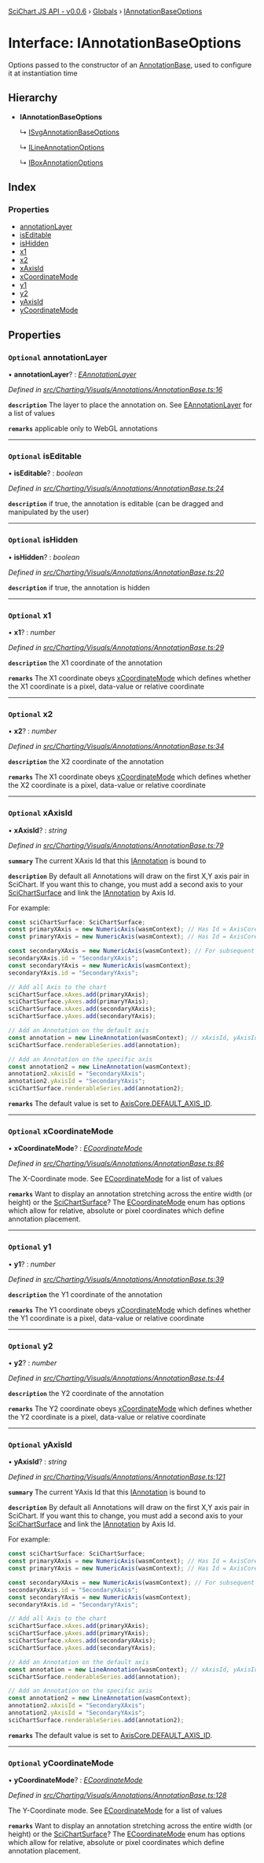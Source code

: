 [SciChart JS API - v0.0.6](../README.md) › [Globals](../globals.md) › [IAnnotationBaseOptions](iannotationbaseoptions.md)

# Interface: IAnnotationBaseOptions

Options passed to the constructor of an [AnnotationBase](../classes/annotationbase.md), used to configure it at instantiation time

## Hierarchy

* **IAnnotationBaseOptions**

  ↳ [ISvgAnnotationBaseOptions](isvgannotationbaseoptions.md)

  ↳ [ILineAnnotationOptions](ilineannotationoptions.md)

  ↳ [IBoxAnnotationOptions](iboxannotationoptions.md)

## Index

### Properties

* [annotationLayer](iannotationbaseoptions.md#optional-annotationlayer)
* [isEditable](iannotationbaseoptions.md#optional-iseditable)
* [isHidden](iannotationbaseoptions.md#optional-ishidden)
* [x1](iannotationbaseoptions.md#optional-x1)
* [x2](iannotationbaseoptions.md#optional-x2)
* [xAxisId](iannotationbaseoptions.md#optional-xaxisid)
* [xCoordinateMode](iannotationbaseoptions.md#optional-xcoordinatemode)
* [y1](iannotationbaseoptions.md#optional-y1)
* [y2](iannotationbaseoptions.md#optional-y2)
* [yAxisId](iannotationbaseoptions.md#optional-yaxisid)
* [yCoordinateMode](iannotationbaseoptions.md#optional-ycoordinatemode)

## Properties

### `Optional` annotationLayer

• **annotationLayer**? : *[EAnnotationLayer](../enums/eannotationlayer.md)*

*Defined in [src/Charting/Visuals/Annotations/AnnotationBase.ts:16](https://github.com/ABTSoftware/SciChart.Dev/blob/f6fba97af2/Web/src/SciChart/src/Charting/Visuals/Annotations/AnnotationBase.ts#L16)*

**`description`** The layer to place the annotation on. See [EAnnotationLayer](../enums/eannotationlayer.md) for a list of values

**`remarks`** applicable only to WebGL annotations

___

### `Optional` isEditable

• **isEditable**? : *boolean*

*Defined in [src/Charting/Visuals/Annotations/AnnotationBase.ts:24](https://github.com/ABTSoftware/SciChart.Dev/blob/f6fba97af2/Web/src/SciChart/src/Charting/Visuals/Annotations/AnnotationBase.ts#L24)*

**`description`** if true, the annotation is editable (can be dragged and manipulated by the user)

___

### `Optional` isHidden

• **isHidden**? : *boolean*

*Defined in [src/Charting/Visuals/Annotations/AnnotationBase.ts:20](https://github.com/ABTSoftware/SciChart.Dev/blob/f6fba97af2/Web/src/SciChart/src/Charting/Visuals/Annotations/AnnotationBase.ts#L20)*

**`description`** if true, the annotation is hidden

___

### `Optional` x1

• **x1**? : *number*

*Defined in [src/Charting/Visuals/Annotations/AnnotationBase.ts:29](https://github.com/ABTSoftware/SciChart.Dev/blob/f6fba97af2/Web/src/SciChart/src/Charting/Visuals/Annotations/AnnotationBase.ts#L29)*

**`description`** the X1 coordinate of the annotation

**`remarks`** The X1 coordinate obeys [xCoordinateMode](iannotationbaseoptions.md#optional-xcoordinatemode) which defines whether the X1 coordinate is a pixel, data-value or relative coordinate

___

### `Optional` x2

• **x2**? : *number*

*Defined in [src/Charting/Visuals/Annotations/AnnotationBase.ts:34](https://github.com/ABTSoftware/SciChart.Dev/blob/f6fba97af2/Web/src/SciChart/src/Charting/Visuals/Annotations/AnnotationBase.ts#L34)*

**`description`** the X2 coordinate of the annotation

**`remarks`** The X1 coordinate obeys [xCoordinateMode](iannotationbaseoptions.md#optional-xcoordinatemode) which defines whether the X2 coordinate is a pixel, data-value or relative coordinate

___

### `Optional` xAxisId

• **xAxisId**? : *string*

*Defined in [src/Charting/Visuals/Annotations/AnnotationBase.ts:79](https://github.com/ABTSoftware/SciChart.Dev/blob/f6fba97af2/Web/src/SciChart/src/Charting/Visuals/Annotations/AnnotationBase.ts#L79)*

**`summary`** The current XAxis Id that this [IAnnotation](iannotation.md) is bound to

**`description`** By default all Annotations will draw on the first X,Y axis pair in SciChart.
If you want this to change, you must add a second axis to your [SciChartSurface](../classes/scichartsurface.md) and link the [IAnnotation](iannotation.md) by Axis Id.

For example:
```ts
const sciChartSurface: SciChartSurface;
const primaryXAxis = new NumericAxis(wasmContext); // Has Id = AxisCore.DEFAULT_AXIS_ID
const primaryYAxis = new NumericAxis(wasmContext); // Has Id = AxisCore.DEFAULT_AXIS_ID

const secondaryXAxis = new NumericAxis(wasmContext); // For subsequent X,Y axis set an Id
secondaryXAxis.id = "SecondaryXAxis";
const secondaryYAxis = new NumericAxis(wasmContext);
secondaryYAxis.id = "SecondaryYAxis";

// Add all Axis to the chart
sciChartSurface.xAxes.add(primaryXAxis);
sciChartSurface.yAxes.add(primaryYAxis);
sciChartSurface.xAxes.add(secondaryXAxis);
sciChartSurface.yAxes.add(secondaryYAxis);

// Add an Annotation on the default axis
const annotation = new LineAnnotation(wasmContext); // xAxisId, yAxisId Defaults to AxisCore.DEFAULT_AXIS_ID
sciChartSurface.renderableSeries.add(annotation);

// Add an Annotation on the specific axis
const annotation2 = new LineAnnotation(wasmContext);
annotation2.xAxisId = "SecondaryXAxis";
annotation2.yAxisId = "SecondaryYAxis";
sciChartSurface.renderableSeries.add(annotation2);
```

**`remarks`** The default value is set to [AxisCore.DEFAULT_AXIS_ID](../classes/axiscore.md#static-readonly-default_axis_id).

___

### `Optional` xCoordinateMode

• **xCoordinateMode**? : *[ECoordinateMode](../enums/ecoordinatemode.md)*

*Defined in [src/Charting/Visuals/Annotations/AnnotationBase.ts:86](https://github.com/ABTSoftware/SciChart.Dev/blob/f6fba97af2/Web/src/SciChart/src/Charting/Visuals/Annotations/AnnotationBase.ts#L86)*

The X-Coordinate mode. See [ECoordinateMode](../enums/ecoordinatemode.md) for a list of values

**`remarks`** Want to display an annotation stretching across the entire width (or height) or the [SciChartSurface](../classes/scichartsurface.md)?
The [ECoordinateMode](../enums/ecoordinatemode.md) enum has options which allow for relative, absolute or pixel coordinates which define annotation
placement.

___

### `Optional` y1

• **y1**? : *number*

*Defined in [src/Charting/Visuals/Annotations/AnnotationBase.ts:39](https://github.com/ABTSoftware/SciChart.Dev/blob/f6fba97af2/Web/src/SciChart/src/Charting/Visuals/Annotations/AnnotationBase.ts#L39)*

**`description`** the Y1 coordinate of the annotation

**`remarks`** The Y1 coordinate obeys [xCoordinateMode](iannotationbaseoptions.md#optional-xcoordinatemode) which defines whether the Y1 coordinate is a pixel, data-value or relative coordinate

___

### `Optional` y2

• **y2**? : *number*

*Defined in [src/Charting/Visuals/Annotations/AnnotationBase.ts:44](https://github.com/ABTSoftware/SciChart.Dev/blob/f6fba97af2/Web/src/SciChart/src/Charting/Visuals/Annotations/AnnotationBase.ts#L44)*

**`description`** the Y2 coordinate of the annotation

**`remarks`** The Y2 coordinate obeys [xCoordinateMode](iannotationbaseoptions.md#optional-xcoordinatemode) which defines whether the Y2 coordinate is a pixel, data-value or relative coordinate

___

### `Optional` yAxisId

• **yAxisId**? : *string*

*Defined in [src/Charting/Visuals/Annotations/AnnotationBase.ts:121](https://github.com/ABTSoftware/SciChart.Dev/blob/f6fba97af2/Web/src/SciChart/src/Charting/Visuals/Annotations/AnnotationBase.ts#L121)*

**`summary`** The current YAxis Id that this [IAnnotation](iannotation.md) is bound to

**`description`** By default all Annotations will draw on the first X,Y axis pair in SciChart.
If you want this to change, you must add a second axis to your [SciChartSurface](../classes/scichartsurface.md) and link the [IAnnotation](iannotation.md) by Axis Id.

For example:
```ts
const sciChartSurface: SciChartSurface;
const primaryXAxis = new NumericAxis(wasmContext); // Has Id = AxisCore.DEFAULT_AXIS_ID
const primaryYAxis = new NumericAxis(wasmContext); // Has Id = AxisCore.DEFAULT_AXIS_ID

const secondaryXAxis = new NumericAxis(wasmContext); // For subsequent X,Y axis set an Id
secondaryXAxis.id = "SecondaryXAxis";
const secondaryYAxis = new NumericAxis(wasmContext);
secondaryYAxis.id = "SecondaryYAxis";

// Add all Axis to the chart
sciChartSurface.xAxes.add(primaryXAxis);
sciChartSurface.yAxes.add(primaryYAxis);
sciChartSurface.xAxes.add(secondaryXAxis);
sciChartSurface.yAxes.add(secondaryYAxis);

// Add an Annotation on the default axis
const annotation = new LineAnnotation(wasmContext); // xAxisId, yAxisId Defaults to AxisCore.DEFAULT_AXIS_ID
sciChartSurface.renderableSeries.add(annotation);

// Add an Annotation on the specific axis
const annotation2 = new LineAnnotation(wasmContext);
annotation2.xAxisId = "SecondaryXAxis";
annotation2.yAxisId = "SecondaryYAxis";
sciChartSurface.renderableSeries.add(annotation2);
```

**`remarks`** The default value is set to [AxisCore.DEFAULT_AXIS_ID](../classes/axiscore.md#static-readonly-default_axis_id).

___

### `Optional` yCoordinateMode

• **yCoordinateMode**? : *[ECoordinateMode](../enums/ecoordinatemode.md)*

*Defined in [src/Charting/Visuals/Annotations/AnnotationBase.ts:128](https://github.com/ABTSoftware/SciChart.Dev/blob/f6fba97af2/Web/src/SciChart/src/Charting/Visuals/Annotations/AnnotationBase.ts#L128)*

The Y-Coordinate mode. See [ECoordinateMode](../enums/ecoordinatemode.md) for a list of values

**`remarks`** Want to display an annotation stretching across the entire width (or height) or the [SciChartSurface](../classes/scichartsurface.md)?
The [ECoordinateMode](../enums/ecoordinatemode.md) enum has options which allow for relative, absolute or pixel coordinates which define annotation
placement.
